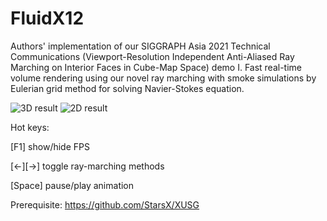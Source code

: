 # FluidX12
Authors' implementation of our SIGGRAPH Asia 2021 Technical Communications (Viewport-Resolution Independent Anti-Aliased Ray Marching on Interior Faces in Cube-Map Space) demo I. Fast real-time volume rendering using our novel ray marching with smoke simulations by Eulerian grid method for solving Navier-Stokes equation.

![3D result](https://github.com/StarsX/FluidX12/blob/master/Doc/Images/Fluid3D.jpg "3D fluid rendering result")
![2D result](https://github.com/StarsX/FluidX12/blob/master/Doc/Images/Fluid2D.jpg "2D fluid rendering result")

Hot keys:

[F1] show/hide FPS

[←][→] toggle ray-marching methods

[Space] pause/play animation

Prerequisite: https://github.com/StarsX/XUSG
